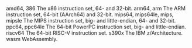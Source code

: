 amd64, 386
The x86 instruction set, 64- and 32-bit.
arm64, arm
The ARM instruction set, 64-bit (AArch64) and 32-bit.
mips64, mips64le, mips, mipsle
The MIPS instruction set, big- and little-endian, 64- and 32-bit.
ppc64, ppc64le
The 64-bit PowerPC instruction set, big- and little-endian.
riscv64
The 64-bit RISC-V instruction set.
s390x
The IBM z/Architecture.
wasm
WebAssembly.
